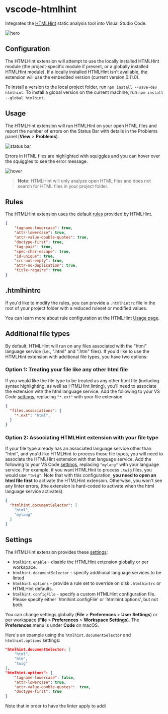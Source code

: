 # vscode-htmlhint

Integrates the [HTMLHint](https://github.com/htmlhint/HTMLHint) static analysis tool into Visual Studio Code.

![hero](https://github.com/Microsoft/vscode-htmlhint/raw/master/images/hero.png)

## Configuration

The HTMLHint extension will attempt to use the locally installed HTMLHint module (the project-specific module if present, or a globally installed HTMLHint module).  If a locally installed HTMLHint isn't available, the extension will use the embedded version (current version 0.11.0).

To install a version to the local project folder, run `npm install --save-dev htmlhint`.  To install a global version on the current machine, run `npm install --global htmlhint`.

## Usage

The HTMLHint extension will run HTMLHint on your open HTML files and report the number of errors on the Status Bar with details in the Problems panel (**View** > **Problems**).

![status bar](https://github.com/Microsoft/vscode-htmlhint/raw/master/images/status-bar.png)

Errors in HTML files are highlighted with squiggles and you can hover over the squiggles to see the error message.

![hover](https://github.com/Microsoft/vscode-htmlhint/raw/master/images/hover.png)

>**Note:** HTMLHint will only analyze open HTML files and does not search for HTML files in your project folder.

## Rules

The HTMLHint extension uses the default [rules](https://github.com/htmlhint/HTMLHint/wiki/Usage#about-rules) provided by HTMLHint.

```json
{
    "tagname-lowercase": true,
    "attr-lowercase": true,
    "attr-value-double-quotes": true,
    "doctype-first": true,
    "tag-pair": true,
    "spec-char-escape": true,
    "id-unique": true,
    "src-not-empty": true,
    "attr-no-duplication": true,
    "title-require": true
}
```

## .htmlhintrc

If you'd like to modify the rules, you can provide a `.htmlhintrc` file in the root of your project folder with a reduced ruleset or modified values.

You can learn more about rule configuration at the HTMLHint [Usage page](https://github.com/htmlhint/HTMLHint/wiki/Usage#cli).

## Additional file types

By default, HTMLHint will run on any files associated with the "html" language service (i.e., ".html" and ".htm" files). If you'd like to use the HTMLHint extension with additional file types, you have two options:

### Option 1: Treating your file like any other html file

If you would like the file type to be treated as any other html file (including syntax highlighting, as well as HTMLHint linting), you'll need to associate the extension with the html language service.  Add the following to your VS Code [settings](https://code.visualstudio.com/docs/customization/userandworkspace), replacing `"*.ext"` with your file extension.

```json
{
  "files.associations": {
    "*.ext": "html",
  }
}
```

### Option 2:  Associating HTMLHint extension with your file type

If your file type already has an associated language service other than "html", and you'd like HTMLHint to process those file types, you will need to associate the HTMLHint extension with that language service. Add the following to your VS Code [settings](https://code.visualstudio.com/docs/customization/userandworkspace), replacing `"mylang"` with your language service.  For example, if you want HTMLHint to process `.twig` files, you would use `"twig"`. Note that with this configuration, **you need to open an html file first** to activate the HTMLHint extension. Otherwise, you won't see any linter errors, (the extension is hard-coded to activate when the html language service activates).

```json
{
  "htmlhint.documentSelector": [
    "html",
    "mylang"
  ]
}
```

## Settings

The HTMLHint extension provides these [settings](https://code.visualstudio.com/docs/customization/userandworkspace):

* `htmlhint.enable` - disable the HTMLHint extension globally or per workspace.
* `htmlhint.documentSelector` - specify additional language services to be linted
* `htmlhint.options` - provide a rule set to override on disk `.htmlhintrc` or HTMLHint defaults.
* `htmlhint.configFile` - specify a custom HTMLHint configuration file. Please specify either 'htmlhint.configFile' or 'htmlhint.options', but not both.

You can change settings globally (**File** > **Preferences** > **User Settings**) or per workspace (**File** > **Preferences** > **Workspace Settings**). The **Preferences** menu is under **Code** on macOS.

Here's an example using the `htmlhint.documentSelector` and `htmlhint.options` settings:

```json
"htmlhint.documentSelector: [
    "html",
    "htm",
    "twig"
],
"htmlhint.options": {
    "tagname-lowercase": false,
    "attr-lowercase": true,
    "attr-value-double-quotes":  true,
    "doctype-first": true
}
```

Note that in order to have the linter apply to addi
